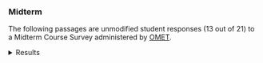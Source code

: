 ### Midterm

The following passages are unmodified student responses (13 out of 21) to a Midterm Course Survey administered by [OMET](https://teaching.pitt.edu/omet/).

<details>

<summary>Results</summary>

### I am comfortable speaking in this class

Strongly disagree: 0 <progress value="0" max="13" style="--value: 0; --max: 4;"></progress>

Disagree: 0 <progress value="0" max="13" style="--value: 1; --max: 4;"></progress>

Neutral: 4 <progress value="4" max="13" style="--value: 2; --max: 4;"></progress>

Agree: 3 <progress value="3" max="13" style="--value: 3; --max: 4;"></progress>

Strongly agree: 4 <progress value="4" max="13" style="--value: 4; --max: 4;"></progress>

### This class stimulates my interest in the subject

Strongly disagree: 0 <progress value="0" max="13" style="--value: 0; --max: 4;"></progress>

Disagree: 2 <progress value="2" max="13" style="--value: 1; --max: 4;"></progress>

Neutral: 2 <progress value="2" max="13" style="--value: 2; --max: 4;"></progress>

Agree: 5 <progress value="5" max="13" style="--value: 3; --max: 4;"></progress>

Strongly agree: 2 <progress value="2" max="13" style="--value: 4; --max: 4;"></progress>

### The instructor treats students with respect

Strongly disagree: 0 <progress value="0" max="13" style="--value: 0; --max: 4;"></progress>

Disagree: 0 <progress value="0" max="13" style="--value: 1; --max: 4;"></progress>

Neutral: 0 <progress value="0" max="13" style="--value: 2; --max: 4;"></progress>

Agree: 0 <progress value="0" max="13" style="--value: 3; --max: 4;"></progress>

Strongly agree: 11 <progress value="11" max="13" style="--value: 4; --max: 4;"></progress>

#### What is helping you to learn in this class?

-   The different activities.
-   I think working with certain articles in portions is definitely beneficial for this class.
-   I really like and appreciate the organization of the class with Alex’s use of his website.
  I think it’s been really helpful to see what we’re doing each week ahead of time.
-   Alex is very good at explaining things in a way that actually makes sense.
-   The discussion style and lots of group work make the class enjoyable to learn.
-   I enjoy hearing the perspective of a recent PhD student and hearing about actual research.
-   I think the group activities that we do every class are very helpful.
-   I like the activities.
  It's a long class so for normal lecture–style things its hard not to zone out.
-   Class activities!
  Also, the presentations are extremely informative and we are given a bunch of helpful resources!
-   I think that focusing on discussing a part of the research paper in each class helped my understanding and learning.
  As well as being able to hear different perspectives from other classmates helped me to think more.
-   The teacher's willingness to meet with me and have personal discussions about the class materials and activities
-   The lectures are helping a lot.
  I like that we are doing activities in order to better understand scientific literature.

#### What is making learning difficult? (structure of class)

-   Sometimes having to present in class for activities.
-   I think the massive presentation and writing assignments are daunting, but I know that's just how the structure of the class is required to be.
-   I think just the disconnect between each week because there’s so much time in between classes.
  It feels like I sometimes put this class on the back burner just because I have so many other assignments.
-   Some of the papers have just been difficult to understand, especially if we don't have a lot of time to understand it and ask questions.
-   It is too long.
  2.5 hours is too long to stay focused and making meaningful connections.
-   Sometimes the activities feel a bit redundant.
  I feel as though at some times too much time is given for discussions but at others too little.
-   I'm not sure what to do with assignments or even the activities. I don't know what you are looking for.
  Also I have no idea how you find all these papers so easily.
-   The timing of the class is really long unfortunate, it's a very long class structure and sometimes it becomes difficult to stay focused.
-   I think that although reading research papers is great, I didn't make it my hobby because of my previous classes or my free time.
So at the beginning of the semester, reading and understanding a different research paper each week was something I found difficult
-   The structure if the class works fine for my learning style.
-   Nothing in particular is making learning difficult in class.

#### What changes could be made to help you learn?

-   No changes needed.
-   I like the class format that we have.
-   Honestly not sure.
-   It could be fun to have a story time where you read a paper with us and walk through what you look for and how you go about it.
-   I don't take much away from the in-class presentations, they are a bit stressful without much benefit
-   Examples would be nice.
-   Perhaps taking 2 breaks (a 5min one and a 10min one) instead of just one
-   I think using Perusall is very useful and allows me to see some helpful explanations very quickly
-   Maybe incorporating some journal club discussions instead of always doing the in class activities.
  I take really long to digest scientific literature so sometimes the activities are a little fast paced for me.
-   N/A
-   Possibly looking at papers that are reviewing or critiquing another paper so we can get a better understanding of how to write our final paper and what to include in it.

#### What do you still find confusing or unclear? (content of material)

-   Nothing.
-   N/A
-   I’m still not 100% how our paper review presentations are going to go.
-   N/A
-   Unsure.
-   Reading these papers feels like I have never learned anything ever, but that's just how that goes with these.
-   Creating GOOD presentations! I feel like it's so important, but I'm still not fully able to do it.
-   At the moment I don't have any confusion about the whole course, but may have doubts about the review paper later on
-   Nothing in particular.
-   Some of the procedures that are used in the papers are hard to follow along with, but it's easy to research these unclear points outside of class.

#### What steps could you take to improve your own learning in this course?

-   Be more proactive about reading papers before class.
-   N/A
-   Putting in more time outside of class to prepare.
-   Read more thoroughly.
-   I could take more time for reading the articles.
  However, I struggle with finding a good in between for reading completely in-depth vs skimming.
-   I need to do more of the readings beforehand.
-   I could take more initiative and go back and explore the website, I think that it has been created with so much care and we have so many resources available.
-   I think I will plan my time well to read the research paper I choose and then understand it.
  As well, I will use school's writing center as a resource to help me in structuring my review paper.
-   Spending more time outside of class reading the papers discussed in class.
-   I think reading more papers outside of class would be beneficial to better understand comp bio jargon and the methods that
researchers use.

### Which class activities, assignments, and/or resources are working well for you in this class?

-   Group activities where we break down different papers and studies.
-   I think the smaller assignments leading up to the larger one is helpful.
-   Group activities.
-   The mini presentations are helpful in building my presenting skills.
-   Presenting in front of the class is enough of a push to make me try and do a good job.
-   The class activities using LLMs are interesting.
-   The activities are nice, but does everything have to be in groups?
-   I like engaging with the material in class because that allows for direction in real time.
-   I think they all work well.
-   I like the in class activities where we breakdown sections of the paper.
-   All the activities that involve analyzing research papers have been working well.

### Is there anything else you would like the instructor to know?

-   No.
-   I really like the more informal discussions that we have in this class; it really creates a low stress environment where students are comfortable sharing.
-   Nope :).
-   Thank you for taking the time to incorporate our suggestions.
-   I like the ducks.
-   I think that Alex is doing a great job, and all the efforts are so greatly appreciated.
  This class is not the easiest to teach, but it is going SO well.
  Thank you so much for all your hard–work and dedication to making this class a valuable learning experience.
-   You are great.
-   Alex is a great professor, he creates a good classroom environment conducive to learning.
-   This class has been very interesting so far and I really like the way it is being taught!

</details>
